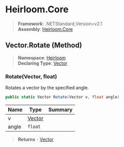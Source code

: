 # Heirloom.Core

> **Framework**: .NETStandard,Version=v2.1  
> **Assembly**: [Heirloom.Core][0]

## Vector.Rotate (Method)

> **Namespace**: [Heirloom][0]  
> **Declaring Type**: [Vector][1]

### Rotate(Vector, float)

Rotates a vector by the specified angle.

```cs
public static Vector Rotate(Vector v, float angle)
```

| Name  | Type        | Summary |
|-------|-------------|---------|
| v     | [Vector][1] |         |
| angle | `float`     |         |

> **Returns** - [Vector][1]

[0]: ../../../Heirloom.Core.md
[1]: ../Vector.md
